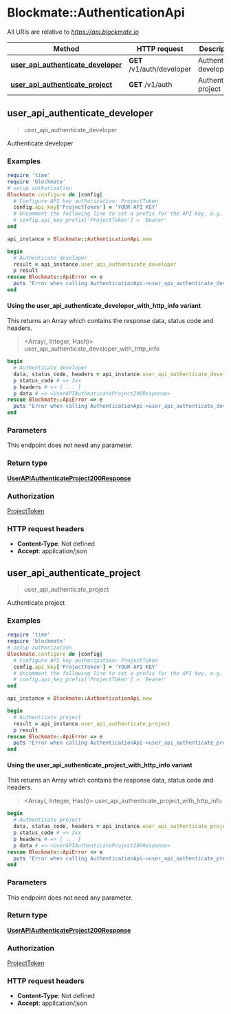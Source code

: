# Blockmate::AuthenticationApi

All URIs are relative to *https://api.blockmate.io*

| Method | HTTP request | Description |
| ------ | ------------ | ----------- |
| [**user_api_authenticate_developer**](AuthenticationApi.md#user_api_authenticate_developer) | **GET** /v1/auth/developer | Authenticate developer |
| [**user_api_authenticate_project**](AuthenticationApi.md#user_api_authenticate_project) | **GET** /v1/auth | Authenticate project |


## user_api_authenticate_developer

> <UserAPIAuthenticateProject200Response> user_api_authenticate_developer

Authenticate developer

### Examples

```ruby
require 'time'
require 'blockmate'
# setup authorization
Blockmate.configure do |config|
  # Configure API key authorization: ProjectToken
  config.api_key['ProjectToken'] = 'YOUR API KEY'
  # Uncomment the following line to set a prefix for the API key, e.g. 'Bearer' (defaults to nil)
  # config.api_key_prefix['ProjectToken'] = 'Bearer'
end

api_instance = Blockmate::AuthenticationApi.new

begin
  # Authenticate developer
  result = api_instance.user_api_authenticate_developer
  p result
rescue Blockmate::ApiError => e
  puts "Error when calling AuthenticationApi->user_api_authenticate_developer: #{e}"
end
```

#### Using the user_api_authenticate_developer_with_http_info variant

This returns an Array which contains the response data, status code and headers.

> <Array(<UserAPIAuthenticateProject200Response>, Integer, Hash)> user_api_authenticate_developer_with_http_info

```ruby
begin
  # Authenticate developer
  data, status_code, headers = api_instance.user_api_authenticate_developer_with_http_info
  p status_code # => 2xx
  p headers # => { ... }
  p data # => <UserAPIAuthenticateProject200Response>
rescue Blockmate::ApiError => e
  puts "Error when calling AuthenticationApi->user_api_authenticate_developer_with_http_info: #{e}"
end
```

### Parameters

This endpoint does not need any parameter.

### Return type

[**UserAPIAuthenticateProject200Response**](UserAPIAuthenticateProject200Response.md)

### Authorization

[ProjectToken](../README.md#ProjectToken)

### HTTP request headers

- **Content-Type**: Not defined
- **Accept**: application/json


## user_api_authenticate_project

> <UserAPIAuthenticateProject200Response> user_api_authenticate_project

Authenticate project

### Examples

```ruby
require 'time'
require 'blockmate'
# setup authorization
Blockmate.configure do |config|
  # Configure API key authorization: ProjectToken
  config.api_key['ProjectToken'] = 'YOUR API KEY'
  # Uncomment the following line to set a prefix for the API key, e.g. 'Bearer' (defaults to nil)
  # config.api_key_prefix['ProjectToken'] = 'Bearer'
end

api_instance = Blockmate::AuthenticationApi.new

begin
  # Authenticate project
  result = api_instance.user_api_authenticate_project
  p result
rescue Blockmate::ApiError => e
  puts "Error when calling AuthenticationApi->user_api_authenticate_project: #{e}"
end
```

#### Using the user_api_authenticate_project_with_http_info variant

This returns an Array which contains the response data, status code and headers.

> <Array(<UserAPIAuthenticateProject200Response>, Integer, Hash)> user_api_authenticate_project_with_http_info

```ruby
begin
  # Authenticate project
  data, status_code, headers = api_instance.user_api_authenticate_project_with_http_info
  p status_code # => 2xx
  p headers # => { ... }
  p data # => <UserAPIAuthenticateProject200Response>
rescue Blockmate::ApiError => e
  puts "Error when calling AuthenticationApi->user_api_authenticate_project_with_http_info: #{e}"
end
```

### Parameters

This endpoint does not need any parameter.

### Return type

[**UserAPIAuthenticateProject200Response**](UserAPIAuthenticateProject200Response.md)

### Authorization

[ProjectToken](../README.md#ProjectToken)

### HTTP request headers

- **Content-Type**: Not defined
- **Accept**: application/json

